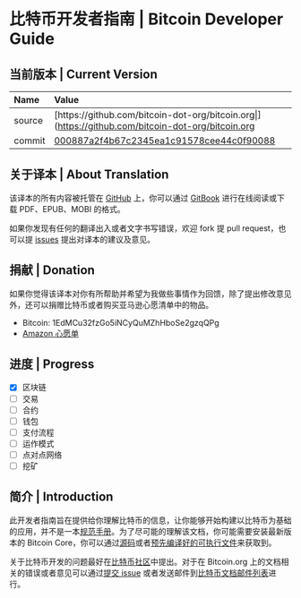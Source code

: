 # 比特币开发者指南 \| Bitcoin Developer Guide

## 当前版本 \| Current Version

| Name | Value |
| :--- | :--- |
| source | [https:\/\/github.com\/bitcoin-dot-org\/bitcoin.org\|](https://github.com/bitcoin-dot-org/bitcoin.org|) |
| commit | [000887a2f4b67c2345ea1c91578cee44c0f90088](https://github.com/bitcoin-dot-org/bitcoin.org/commit/000887a2f4b67c2345ea1c91578cee44c0f90088) |

## 关于译本 \| About Translation

该译本的所有内容被托管在 [GitHub](https://github.com/0dayZh/bitcoin_developer_guide) 上，你可以通过 [GitBook](https://www.gitbook.com/book/0dayzh/bitcoin_developer_guide) 进行在线阅读或下载 PDF、EPUB、MOBI 的格式。

如果你发现有任何的翻译出入或者文字书写错误，欢迎 fork 提 pull request，也可以提 [issues](https://github.com/0dayZh/bitcoin_developer_guide/issues) 提出对译本的建议及意见。

## 捐献 \| Donation

如果你觉得该译本对你有所帮助并希望为我做些事情作为回馈，除了提出修改意见外，还可以捐赠比特币或者购买亚马逊心愿清单中的物品。

* Bitcoin: 1EdMCu32fzGo5iNCyQuMZhHboSe2gzqQPg
* [Amazon 心愿单](http://www.amazon.cn/registry/wishlist/QBFPXWCWVD4N)

## 进度 \| Progress

* [x] 区块链
* [ ] 交易
* [ ] 合约
* [ ] 钱包
* [ ] 支付流程
* [ ] 运作模式
* [ ] 点对点网络
* [ ] 挖矿

## 简介 \| Introduction

此开发者指南旨在提供给你理解比特币的信息，让你能够开始构建以比特币为基础的应用，并不是一本[规范手册](https://bitcoin.org/en/developer-reference#not-a-specification)。为了尽可能的理解该文档，你可能需要安装最新版本的 Bitcoin Core，你可以通过[源码](https://github.com/bitcoin/bitcoin)或者[预先编译好的可执行文件](https://bitcoin.org/en/download)来获取到。

关于比特币开发的问题最好在[比特币社区](https://bitcoin.org/en/development#devcommunities)中提出。对于在 Bitcoin.org 上的文档相关的错误或者意见可以通过[提交 issue](https://github.com/bitcoin-dot-org/bitcoin.org/issues) 或者发送邮件到[比特币文档邮件列表](https://groups.google.com/forum/#!forum/bitcoin-documentation)进行。

